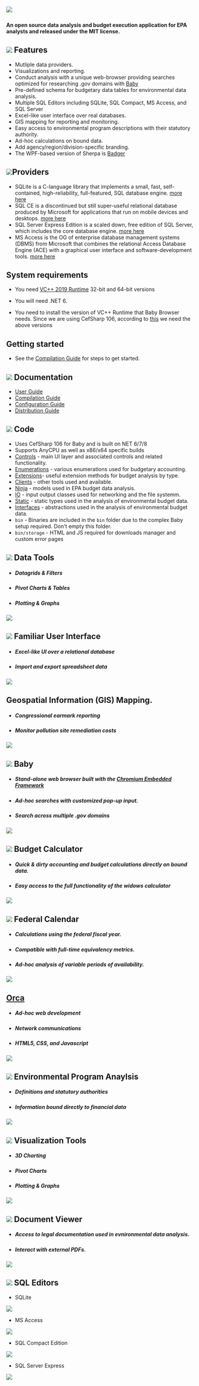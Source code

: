 ## ﻿![](https://github.com/KarmaScripter/Sherpa/blob/main/Resources/Assets/GitHubImages/Sherpa.png)

#### An open source data analysis and budget execution application for EPA analysts and released under the MIT license.

## ![](https://github.com/KarmaScripter/Sherpa/blob/main/Resources/Assets/GitHubImages/features.png)  Features

- Mutliple data providers.
- Visualizations and reporting.
- Conduct analysis with a unique web-browser providing searches optimized for researching .gov domains with [Baby](https://github.com/KarmaScripter/Baby/blob/main/README.md)
- Pre-defined schema for budgetary data tables for environmental data analysis.
- Multiple SQL Editors including SQLite, SQL Compact, MS Access, and SQL Server
- Excel-like user interface over real databases.
- GIS mapping for reporting and monitoring.
- Easy access to environmental program descriptions with their statutory authority.
- Ad-hoc calculations on bound data.
- Add agency/region/division-specific branding.
- The WPF-based version of Sherpa is [Badger](https://github.com/KarmaScripter/Badger)

## ![](https://github.com/KarmaScripter/Sherpa/blob/main/Resources/Assets/GitHubImages/Providers.png)Providers

- SQLite is a C-language library that implements a small, fast, self-contained, high-reliability, full-featured, SQL database engine. [more here](https://sqlite.org/index.html) 
- SQL CE is a discontinued but still super-useful relational database produced by Microsoft for applications that run on mobile devices and desktops. [more here](https://www.microsoft.com/en-us/download/details.aspx?id=30709)
- SQL Server Express Edition is a scaled down, free edition of SQL Server, which includes the core database engine. [more here](https://www.microsoft.com/en-us/download/details.aspx?id=101064)
- MS Access is the OG of enterprise database management systems (DBMS) from Microsoft that combines the relational Access Database Engine (ACE) with a graphical user interface and software-development tools. [more here](https://www.microsoft.com/en-us/microsoft-365/access)


## System requirements

- You need [VC++ 2019 Runtime](https://aka.ms/vs/17/release/vc_redist.x64.exe) 32-bit and 64-bit versions

- You will need .NET 6.

- You need to install the version of VC++ Runtime that Baby Browser needs. Since we are using CefSharp 106, according to [this](https://github.com/cefsharp/CefSharp/#release-branches) we need the above versions


## Getting started

- See the [Compilation Guide](Resources/Github/Compilation.md) for steps to get started.


## ![](https://github.com/KarmaScripter/Sherpa/blob/main/Resources/Assets/GitHubImages/documentation.png) Documentation

- [User Guide](Resources/Github/Users.md)
- [Compilation Guide](Resources/Github/Compilation.md)
- [Configuration Guide](Resources/Github/Configuration.md)
- [Distribution Guide](Resources/Github/Distribution.md)


## ![](https://github.com/KarmaScripter/Sherpa/blob/main/Resources/Assets/GitHubImages/csharp.png) Code

- Uses CefSharp 106 for Baby and is built on NET 6/7/8
- Supports AnyCPU as well as x86/x64 specific builds
- [Controls](https://github.com/KarmaScripter/Sherpa/tree/main/Controls) - main UI layer and associated controls and related functionality.
- [Enumerations](https://github.com/KarmaScripter/Sherpa/tree/main/Enumerations) - various enumerations used for budgetary accounting.
- [Extensions](https://github.com/KarmaScripter/Sherpa/tree/main/Extensions)- useful extension methods for budget analysis by type.
- [Clients](https://github.com/KarmaScripter/Sherpa/tree/main/Clients) - other tools used and available.
- [Ninja](https://github.com/KarmaScripter/Sherpa/tree/main/Ninja) - models used in EPA budget data analysis.
- [IO](https://github.com/KarmaScripter/Sherpa/tree/main/IO) - input output classes used for networking and the file systemm.
- [Static](https://github.com/KarmaScripter/Sherpa/tree/main/Static) - static types used in the analysis of environmental budget data.
- [Interfaces](https://github.com/KarmaScripter/Sherpa/tree/main/Interfaces) - abstractions used in the analysis of environmental budget data.
- `bin` - Binaries are included in the `bin` folder due to the complex Baby setup required. Don't empty this folder.
- `bin/storage` - HTML and JS required for downloads manager and custom error pages


## ![](https://github.com/KarmaScripter/Sherpa/blob/main/Resources/Assets/GitHubImages/tools.png) Data Tools
- ##### Datagrids & Filters
- ##### Pivot Charts & Tables
- ##### Plotting & Graphs
![](https://github.com/KarmaScripter/Sherpa/blob/main/Resources/Assets/GitHubImages/Datagrid.gif)

## ![](https://github.com/KarmaScripter/Sherpa/blob/main/Resources/Assets/GitHubImages/excel.png) Familiar User Interface
- ##### Excel-like UI over a relational database
- ##### Import and export spreadsheet data
![](https://github.com/KarmaScripter/Sherpa/blob/main/Resources/Assets/GitHubImages/ExcelUserInterface.gif)

## Geospatial Information (GIS) Mapping.
- ##### Congressional earmark reporting
- ##### Monitor pollution site remediation costs
![](https://github.com/KarmaScripter/Sherpa/blob/main/Resources/Assets/GitHubImages/Map.gif)

## ![](https://github.com/KarmaScripter/Sherpa/blob/main/Resources/Assets/GitHubImages/web.png) Baby
- ##### Stand-alone web browser built with the [Chromium Embedded Framework](https://en.wikipedia.org/wiki/Chromium_Embedded_Framework)
- ##### Ad-hoc searches with customized pop-up input.
- ##### Search across multiple .gov domains
![](https://github.com/KarmaScripter/Baby/blob/main/Properties/Images/Overview.gif)

## ![](https://github.com/KarmaScripter/Sherpa/blob/main/Resources/Assets/GitHubImages/Calculation.png) Budget Calculator 
- ##### Quick & dirty accounting and budget calculations directly on bound data.
- ##### Easy access to the full functionality of the widows calculator

![](https://github.com/KarmaScripter/Sherpa/blob/main/Resources/Assets/GitHubImages/Calculator.gif)

## ![](https://github.com/KarmaScripter/Sherpa/blob/main/Resources/Assets/GitHubImages/calendar.png) Federal Calendar
- ##### Calculations using the federal fiscal year. 
- ##### Compatible with full-time equivalency metrics.
- ##### Ad-hoc analysis of variable periods of availability.
![](https://github.com/KarmaScripter/Sherpa/blob/main/Resources/Assets/GitHubImages/FiscalYear.gif)

## [Orca](https://github.com/KarmaScripter/Orca)
- ##### Ad-hoc web development
- ##### Network communications
- ##### HTML5, CSS, and Javascript
  
![](https://github.com/KarmaScripter/Orca/blob/main/etc/github/Overview.gif)
   
## ![](https://github.com/KarmaScripter/Sherpa/blob/main/Resources/Assets/GitHubImages/epa.png) Environmental Program Anaylsis
- ##### Definitions and statutory authorities
- ##### Information bound directly to financial data

![](https://github.com/KarmaScripter/Sherpa/blob/main/Resources/Assets/GitHubImages/EnvironmentalPrograms.gif)

##  ![](https://github.com/KarmaScripter/Sherpa/blob/main/Resources/Assets/GitHubImages/tools.png) Visualization Tools
- ##### 3D Charting
- ##### Pivot Charts
- ##### Plotting & Graphs
  
![](https://github.com/KarmaScripter/Sherpa/blob/main/Resources/Assets/GitHubImages/Charts.gif)


## ![](https://github.com/KarmaScripter/Sherpa/blob/main/Resources/Assets/GitHubImages/document.png) Document Viewer
- ##### Access to legal documentation used in evnironmental data analysis.
- ##### Interact with external PDFs.
![](https://github.com/KarmaScripter/Sherpa/blob/main/Resources/Assets/GitHubImages/Guidance.gif)



## ![](https://github.com/KarmaScripter/Sherpa/blob/main/Resources/Assets/GitHubImages/sql.png) SQL Editors

- SQLite

![](https://github.com/KarmaScripter/Sherpa/blob/main/Resources/Assets/GitHubImages/SQLite.gif)

- MS Access

![](https://github.com/KarmaScripter/Sherpa/blob/main/Resources/Assets/GitHubImages/Access.gif)

- SQL Compact Edition

![](https://github.com/KarmaScripter/Sherpa/blob/main/Resources/Assets/GitHubImages/SqlCe.gif)

- SQL Server Express

![](https://github.com/KarmaScripter/Sherpa/blob/main/Resources/Assets/GitHubImages/SqlServer.gif)





